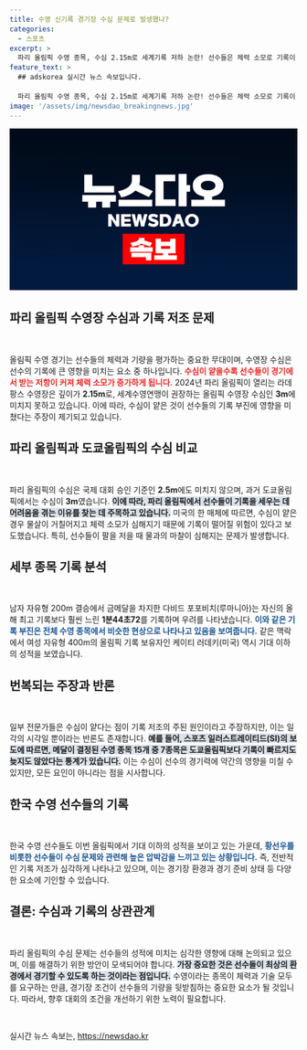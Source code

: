 ```yaml
---
title: 수영 신기록 경기장 수심 문제로 발생했나?
categories:
  - 스포츠
excerpt: >
  파리 올림픽 수영 종목, 수심 2.15m로 세계기록 저하 논란! 선수들은 체력 소모로 기록이 떨어진 이유를 찾고 있으며, 실제 신기록은 전무. 얕은 수심 문제가 명백한지, 반론도 존재해 궁금증을 자아낸다!
feature_text: >
  ## adskorea 실시간 뉴스 속보입니다.

  파리 올림픽 수영 종목, 수심 2.15m로 세계기록 저하 논란! 선수들은 체력 소모로 기록이 떨어진 이유를 찾고 있으며, 실제 신기록은 전무. 얕은 수심 문제가 명백한지, 반론도 존재해 궁금증을 자아낸다!
image: '/assets/img/newsdao_breakingnews.jpg'
---
```


<p><img src="/assets/img/newsdao_breakingnews.jpg" alt="adskorea 속보" /></p>

<h2 data-ke-size="size26">파리 올림픽 수영장 수심과 기록 저조 문제</h2>

<p data-ke-size="size16">&nbsp;</p>

<p>올림픽 수영 경기는 선수들의 체력과 기량을 평가하는 중요한 무대이며, 수영장 수심은 선수의 기록에 큰 영향을 미치는 요소 중 하나입니다. <b><span style="color: #ee2323;">수심이 얕을수록 선수들이 경기에서 받는 저항이 커져 체력 소모가 증가하게 됩니다.</span></b> 2024년 파리 올림픽이 열리는 라데팡스 수영장은 깊이가 <b>2.15m</b>로, 세계수영연맹이 권장하는 올림픽 수영장 수심인 <b>3m</b>에 미치지 못하고 있습니다. 이에 따라, 수심이 얕은 것이 선수들의 기록 부진에 영향을 미쳤다는 주장이 제기되고 있습니다. </p>

<h2 data-ke-size="size26">파리 올림픽과 도쿄올림픽의 수심 비교</h2>

<p data-ke-size="size16">&nbsp;</p>

<p>파리 올림픽의 수심은 국제 대회 승인 기준인 <b>2.5m</b>에도 미치지 않으며, 과거 도쿄올림픽에서는 수심이 <b>3m</b>였습니다. <b><span style="background-color: #21538527;">이에 따라, 파리 올림픽에서 선수들이 기록을 세우는 데 어려움을 겪는 이유를 찾는 데 주목하고 있습니다.</span></b> 미국의 한 매체에 따르면, 수심이 얕은 경우 물살이 거칠어지고 체력 소모가 심해지기 때문에 기록이 떨어질 위험이 있다고 보도했습니다. 특히, 선수들이 팔을 저을 때 물과의 마찰이 심해지는 문제가 발생합니다. </p>

<h2 data-ke-size="size26">세부 종목 기록 분석</h2>

<p data-ke-size="size16">&nbsp;</p>

<p>남자 자유형 200m 결승에서 금메달을 차지한 다비드 포포비치(루마니아)는 자신의 올해 최고 기록보다 훨씬 느린 <b>1분44초72</b>를 기록하며 우려를 나타냈습니다. <b><span style="color: #1a5490;">이와 같은 기록 부진은 전체 수영 종목에서 비슷한 현상으로 나타나고 있음을 보여줍니다.</span></b> 같은 맥락에서 여성 자유형 400m의 올림픽 기록 보유자인 케이티 러데키(미국) 역시 기대 이하의 성적을 보였습니다.</p>

<h2 data-ke-size="size26">번복되는 주장과 반론</h2>

<p data-ke-size="size16">&nbsp;</p>

<p>일부 전문가들은 수심이 얕다는 점이 기록 저조의 주된 원인이라고 주장하지만, 이는 일각의 시각일 뿐이라는 반론도 존재합니다. <b><span style="background-color: #21538527;">예를 들어, 스포츠 일러스트레이티드(SI)의 보도에 따르면, 메달이 결정된 수영 종목 15개 중 7종목은 도쿄올림픽보다 기록이 빠르지도 늦지도 않았다는 통계가 있습니다.</span></b> 이는 수심이 선수의 경기력에 약간의 영향을 미칠 수 있지만, 모든 요인이 아니라는 점을 시사합니다.</p>

<h2 data-ke-size="size26">한국 수영 선수들의 기록</h2>

<p data-ke-size="size16">&nbsp;</p>

<p>한국 수영 선수들도 이번 올림픽에서 기대 이하의 성적을 보이고 있는 가운데, <b><span style="color: #1a5490;">황선우를 비롯한 선수들이 수심 문제와 관련해 높은 압박감을 느끼고 있는 상황입니다.</span></b> 즉, 전반적인 기록 저조가 심각하게 나타나고 있으며, 이는 경기장 환경과 경기 준비 상태 등 다양한 요소에 기인할 수 있습니다.</p>

<h2 data-ke-size="size26">결론: 수심과 기록의 상관관계</h2>

<p data-ke-size="size16">&nbsp;</p>

<p>파리 올림픽의 수심 문제는 선수들의 성적에 미치는 심각한 영향에 대해 논의되고 있으며, 이를 해결하기 위한 방안이 모색되어야 합니다. <b><span style="background-color: #21538527;">가장 중요한 것은 선수들이 최상의 환경에서 경기할 수 있도록 하는 것이라는 점입니다.</span></b> 수영이라는 종목이 체력과 기술 모두를 요구하는 만큼, 경기장 조건이 선수들의 기량을 뒷받침하는 중요한 요소가 될 것입니다. 따라서, 향후 대회의 조건을 개선하기 위한 노력이 필요합니다.</p>

<p data-ke-size="size16">&nbsp;</p>
실시간 뉴스 속보는, <a href="https://newsdao.kr" rel="dofollow">https://newsdao.kr</a>


